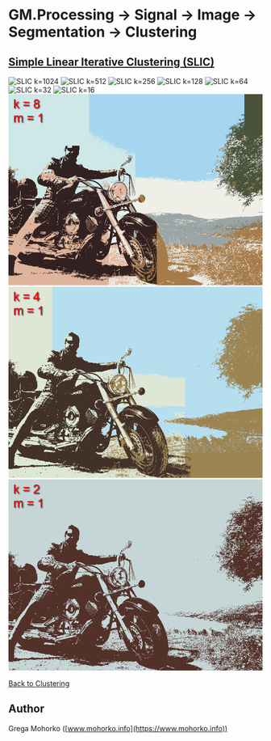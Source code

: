 # GM.Processing -> Signal -> Image -> Segmentation -> Clustering

## [Simple Linear Iterative Clustering (SLIC)](src/GM.Processing/GM.Processing/Signal/Image/Segmentation/Clustering/SLIC.cs)

![SLIC k=1024](/Documentation/Signal/Image/Segmentation/Clustering/SLIC/SLIC%20Yamaha%20k=1024.gif "Simple Linear Iterative Clustering (SLIC) k=1024")
![SLIC k=512](/Documentation/Signal/Image/Segmentation/Clustering/SLIC/SLIC%20Yamaha%20k=512.gif "Simple Linear Iterative Clustering (SLIC) k=512")
![SLIC k=256](/Documentation/Signal/Image/Segmentation/Clustering/SLIC/SLIC%20Yamaha%20k=256.gif "Simple Linear Iterative Clustering (SLIC) k=256")
![SLIC k=128](/Documentation/Signal/Image/Segmentation/Clustering/SLIC/SLIC%20Yamaha%20k=128.gif "Simple Linear Iterative Clustering (SLIC) k=128")
![SLIC k=64](/Documentation/Signal/Image/Segmentation/Clustering/SLIC/SLIC%20Yamaha%20k=64.gif "Simple Linear Iterative Clustering (SLIC) k=64")
![SLIC k=32](/Documentation/Signal/Image/Segmentation/Clustering/SLIC/SLIC%20Yamaha%20k=32.gif "Simple Linear Iterative Clustering (SLIC) k=32")
![SLIC k=16](/Documentation/Signal/Image/Segmentation/Clustering/SLIC/SLIC%20Yamaha%20k=16.gif "Simple Linear Iterative Clustering (SLIC) k=16")
![SLIC k=8](/Documentation/Signal/Image/Segmentation/Clustering/SLIC/SLIC%20Yamaha%20k=8.gif "Simple Linear Iterative Clustering (SLIC) k=8")
![SLIC k=4](/Documentation/Signal/Image/Segmentation/Clustering/SLIC/SLIC%20Yamaha%20k=4.gif "Simple Linear Iterative Clustering (SLIC) k=4")
![SLIC k=2](/Documentation/Signal/Image/Segmentation/Clustering/SLIC/SLIC%20Yamaha%20k=2.gif "Simple Linear Iterative Clustering (SLIC) k=2")

[Back to Clustering](/src/GM.Processing/GM.Processing/Signal/Image/Segmentation/Clustering)

## Author
Grega Mohorko ([www.mohorko.info](https://www.mohorko.info))
